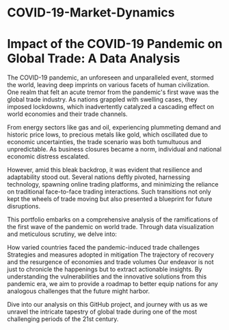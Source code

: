 # COVID-19-Market-Dynamics

# Impact of the COVID-19 Pandemic on Global Trade: A Data Analysis

The COVID-19 pandemic, an unforeseen and unparalleled event, stormed the world, leaving deep imprints on various facets of human civilization. One realm that felt an acute tremor from the pandemic's first wave was the global trade industry. As nations grappled with swelling cases, they imposed lockdowns, which inadvertently catalyzed a cascading effect on world economies and their trade channels.

From energy sectors like gas and oil, experiencing plummeting demand and historic price lows, to precious metals like gold, which oscillated due to economic uncertainties, the trade scenario was both tumultuous and unpredictable. As business closures became a norm, individual and national economic distress escalated.

However, amid this bleak backdrop, it was evident that resilience and adaptability stood out. Several nations deftly pivoted, harnessing technology, spawning online trading platforms, and minimizing the reliance on traditional face-to-face trading interactions. Such transitions not only kept the wheels of trade moving but also presented a blueprint for future disruptions.

This portfolio embarks on a comprehensive analysis of the ramifications of the first wave of the pandemic on world trade. Through data visualization and meticulous scrutiny, we delve into:

How varied countries faced the pandemic-induced trade challenges
Strategies and measures adopted in mitigation
The trajectory of recovery and the resurgence of economies and trade volumes
Our endeavor is not just to chronicle the happenings but to extract actionable insights. By understanding the vulnerabilities and the innovative solutions from this pandemic era, we aim to provide a roadmap to better equip nations for any analogous challenges that the future might harbor.

Dive into our analysis on this GitHub project, and journey with us as we unravel the intricate tapestry of global trade during one of the most challenging periods of the 21st century.
